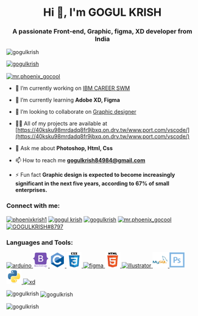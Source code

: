 <h1 align="center">Hi 👋, I'm GOGUL KRISH</h1>
<h3 align="center">A passionate Front-end, Graphic, figma, XD developer from India</h3>

<p align="left"> <img src="https://komarev.com/ghpvc/?username=gogulkrish&label=Profile%20views&color=0e75b6&style=flat" alt="gogulkrish" /> </p>

<p align="left"> <a href="https://github.com/ryo-ma/github-profile-trophy"><img src="https://github-profile-trophy.vercel.app/?username=gogulkrish" alt="gogulkrish" /></a> </p>

<p align="left"> <a href="https://instagram.com/mr.phoenix_gocool" target="blank"><img align="center" src="https://raw.githubusercontent.com/rahuldkjain/github-profile-readme-generator/master/src/images/icons/Social/instagram.svg" alt="mr.phoenix_gocool" height="30" width="40" /></a> </p>

- 🔭 I’m currently working on [IBM CAREER SWM](https://github.com/IBM-EPBL/IBM-Project-35221-1660282887)

- 🌱 I’m currently learning **Adobe XD, Figma**

- 👯 I’m looking to collaborate on [Graphic designer](https://www.instagram.com/mr.phoenix_gocool/)

- 👨‍💻 All of my projects are available at [https://40ksku98mrdadq8fr9jbxq.on.drv.tw/www.port.com/vscode/](https://40ksku98mrdadq8fr9jbxq.on.drv.tw/www.port.com/vscode/)

- 💬 Ask me about **Photoshop, Html, Css**

- 📫 How to reach me **gogulkrish84984@gmail.com**

- ⚡ Fun fact **Graphic design is expected to become increasingly significant in the next five years, according to 67% of small enterprises.**

<h3 align="left">Connect with me:</h3>
<p align="left">
<a href="https://twitter.com/phoenixkrish1" target="blank"><img align="center" src="https://raw.githubusercontent.com/rahuldkjain/github-profile-readme-generator/master/src/images/icons/Social/twitter.svg" alt="phoenixkrish1" height="30" width="40" /></a>
<a href="https://linkedin.com/in/gogul krish" target="blank"><img align="center" src="https://raw.githubusercontent.com/rahuldkjain/github-profile-readme-generator/master/src/images/icons/Social/linked-in-alt.svg" alt="gogul krish" height="30" width="40" /></a>
<a href="https://fb.com/gogulkrish" target="blank"><img align="center" src="https://raw.githubusercontent.com/rahuldkjain/github-profile-readme-generator/master/src/images/icons/Social/facebook.svg" alt="gogulkrish" height="30" width="40" /></a>
<a href="https://instagram.com/mr.phoenix_gocool" target="blank"><img align="center" src="https://raw.githubusercontent.com/rahuldkjain/github-profile-readme-generator/master/src/images/icons/Social/instagram.svg" alt="mr.phoenix_gocool" height="30" width="40" /></a>
<a href="https://discord.gg/GOGULKRISH#8797" target="blank"><img align="center" src="https://raw.githubusercontent.com/rahuldkjain/github-profile-readme-generator/master/src/images/icons/Social/discord.svg" alt="GOGULKRISH#8797" height="30" width="40" /></a>
</p>

<h3 align="left">Languages and Tools:</h3>
<p align="left"> <a href="https://www.arduino.cc/" target="_blank" rel="noreferrer"> <img src="https://cdn.worldvectorlogo.com/logos/arduino-1.svg" alt="arduino" width="40" height="40"/> </a> <a href="https://getbootstrap.com" target="_blank" rel="noreferrer"> <img src="https://raw.githubusercontent.com/devicons/devicon/master/icons/bootstrap/bootstrap-plain-wordmark.svg" alt="bootstrap" width="40" height="40"/> </a> <a href="https://www.cprogramming.com/" target="_blank" rel="noreferrer"> <img src="https://raw.githubusercontent.com/devicons/devicon/master/icons/c/c-original.svg" alt="c" width="40" height="40"/> </a> <a href="https://www.w3schools.com/css/" target="_blank" rel="noreferrer"> <img src="https://raw.githubusercontent.com/devicons/devicon/master/icons/css3/css3-original-wordmark.svg" alt="css3" width="40" height="40"/> </a> <a href="https://www.figma.com/" target="_blank" rel="noreferrer"> <img src="https://www.vectorlogo.zone/logos/figma/figma-icon.svg" alt="figma" width="40" height="40"/> </a> <a href="https://www.w3.org/html/" target="_blank" rel="noreferrer"> <img src="https://raw.githubusercontent.com/devicons/devicon/master/icons/html5/html5-original-wordmark.svg" alt="html5" width="40" height="40"/> </a> <a href="https://www.adobe.com/in/products/illustrator.html" target="_blank" rel="noreferrer"> <img src="https://www.vectorlogo.zone/logos/adobe_illustrator/adobe_illustrator-icon.svg" alt="illustrator" width="40" height="40"/> </a> <a href="https://www.mysql.com/" target="_blank" rel="noreferrer"> <img src="https://raw.githubusercontent.com/devicons/devicon/master/icons/mysql/mysql-original-wordmark.svg" alt="mysql" width="40" height="40"/> </a> <a href="https://www.photoshop.com/en" target="_blank" rel="noreferrer"> <img src="https://raw.githubusercontent.com/devicons/devicon/master/icons/photoshop/photoshop-line.svg" alt="photoshop" width="40" height="40"/> </a> <a href="https://www.python.org" target="_blank" rel="noreferrer"> <img src="https://raw.githubusercontent.com/devicons/devicon/master/icons/python/python-original.svg" alt="python" width="40" height="40"/> </a> <a href="https://www.adobe.com/products/xd.html" target="_blank" rel="noreferrer"> <img src="https://cdn.worldvectorlogo.com/logos/adobe-xd.svg" alt="xd" width="40" height="40"/> </a> </p>

<p><img align="left" src="https://github-readme-stats.vercel.app/api/top-langs?username=gogulkrish&show_icons=true&locale=en&layout=compact" alt="gogulkrish" /></p>

<p>&nbsp;<img align="center" src="https://github-readme-stats.vercel.app/api?username=gogulkrish&show_icons=true&locale=en" alt="gogulkrish" /></p>

<p><img align="center" src="https://github-readme-streak-stats.herokuapp.com/?user=gogulkrish&" alt="gogulkrish" /></p>
